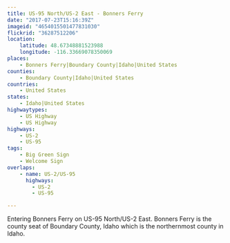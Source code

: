 ```yaml
---
title: US-95 North/US-2 East - Bonners Ferry
date: "2017-07-23T15:16:39Z"
imageid: "4654015501477831030"
flickrid: "36287512206"
location:
    latitude: 48.67348881523988
    longitude: -116.33669078350069
places:
    - Bonners Ferry|Boundary County|Idaho|United States
counties:
    - Boundary County|Idaho|United States
countries:
    - United States
states:
    - Idaho|United States
highwaytypes:
    - US Highway
    - US Highway
highways:
    - US-2
    - US-95
tags:
    - Big Green Sign
    - Welcome Sign
overlaps:
    - name: US-2/US-95
      highways:
        - US-2
        - US-95

---
```

Entering Bonners Ferry on US-95 North/US-2 East.  Bonners Ferry is the county seat of Boundary County, Idaho which is the northernmost county in Idaho.